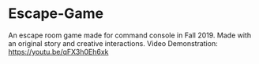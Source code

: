 # Escape-Game
An escape room game made for command console in Fall 2019. Made with an original story and creative interactions.
Video Demonstration: https://youtu.be/qFX3h0Eh6xk
